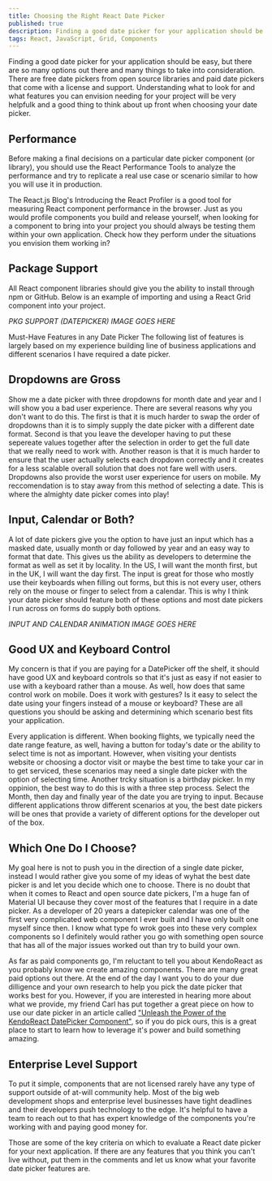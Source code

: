 ```yaml
---
title: Choosing the Right React Date Picker
published: true
description: Finding a good date picker for your application should be easy, but with so many options to take into consideration, I try to give some insight into what features I look for in a React date picker.
tags: React, JavaScript, Grid, Components
---
```


Finding a good date picker for your application should be easy, but there are so many options out there and many things to take into consideration. There are free date pickers from open source libraries and paid date pickers that come with a license and support. Understanding what to look for and what features you can envision needing for your project will be very helpfulk and a good thing to think about up front when choosing your date picker.

## Performance
Before making a final decisions on a particular date picker component (or library), you should use the React Performance Tools to analyze the performance and try to replicate a real use case or scenario similar to how you will use it in production.

The React.js Blog's Introducing the React Profiler is a good tool for measuring React component performance in the browser. Just as you would profile components you build and release yourself, when looking for a component to bring into your project you should always be testing them within your own application. Check how they perform under the situations you envision them working in?

## Package Support
All React component libraries should give you the ability to install through npm or GitHub. Below is an example of importing and using a React Grid component into your project.

*PKG SUPPORT (DATEPICKER) IMAGE GOES HERE*

Must-Have Features in any Date Picker
The following list of features is largely based on my experience building line of business applications and different scenarios I have required a date picker.

## Dropdowns are Gross

Show me a date picker with three dropdowns for month date and year and I will show you a bad user experience. There are several reasons why you don't want to do this. The first is that it is much harder to swap the order of dropdowns than it is to simply supply the date picker with a different date format. Second is that you leave the developer having to put these sepereate values together after the selection in order to get the full date that we really need to work with. Another reason is that it is much harder to ensure that the user actually selects each dropdown correctly and it creates for a less scalable overall solution that does not fare well with users. Dropdowns also provide the worst user experience for users on mobile. My reccomendation is to stay away from this method of selecting a date. This is where the almighty date picker comes into play!

## Input, Calendar or Both?

A lot of date pickers give you the option to have just an input which has a masked date, usually month or day followed by year and an easy way to format that date. This gives us the ability as developers to determine the format as well as set it by locality. In the US, I will want the month first, but in the UK, I will want the day first. The input is great for those who mostly use their keyboards when filling out forms, but this is not every user, others rely on the mouse or finger to select from a calendar. This is why I think your date picker should feature both of these options and most date pickers I run across on forms do supply both options.

*INPUT AND CALENDAR ANIMATION IMAGE GOES HERE*

## Good UX and Keyboard Control

My concern is that if you are paying for a DatePicker off the shelf, it should have good UX and keyboard controls so that it's just as easy if not easier to use with a keyboard rather than a mouse. As well, how does that same control work on mobile. Does it work with gestures? Is it easy to select the date using your fingers instead of a mouse or keyboard? These are all questions you should be asking and determining which scenario best fits your application.

Every application is different. When booking flights, we typically need the date range feature, as well, having a button for today's date or the ability to select time is not as important. However, when visiting your dentists website or choosing a doctor visit or maybe the best time to take your car in to get serviced, these scenarios may need a single date picker with the option of selecting time. Another trcky situation is a birthday picker. In my oppinion, the best way to do this is with a three step process. Select the Month, then day and finally year of the date you are trying to input. Because different applications throw different scenarios at you, the best date pickers will be ones that provide a variety of different options for the developer out of the box.

## Which One Do I Choose?

My goal here is not to push you in the direction of a single date picker, instead I would rather give you some of my ideas of wyhat the best date picker is and let you decide which one to choose. There is no doubt that when it comes to React and open source date pickers, I'm a huge fan of Material UI because they cover most of the features that I require in a date picker. As a developer of 20 years a datepicker calendar was one of the first very complicated web component I ever built and I have only built one myself since then. I know what type fo wrok goes into these very complex components so I definitely would rather you go with something open source that has all of the major issues worked out than try to build your own. 

As far as paid components go, I'm reluctant to tell you about KendoReact as you probably know we create amazing components. There are many great paid options out there. At the end of the day I want you to do your due dilligence and your own research to help you pick the date picker that works best for you. However, if you are interested in hearing more about what we provide, my friend Carl has put together a great piece on how to use our date picker in an article called ["Unleash the Power of the KendoReact DatePicker Component"](https://www.telerik.com/blogs/powerful-react-datepicker-component-example), so if you do pick ours, this is a great place to start to learn how to leverage it's power and build something amazing.

## Enterprise Level Support

To put it simple, components that are not licensed rarely have any type of support outside of at-will community help. Most of the big web development shops and enterprise level businesses have tight deadlines and their developers push technology to the edge. It's helpful to have a team to reach out to that has expert knowledge of the components you're working with and paying good money for.

Those are some of the key criteria on which to evaluate a React date picker for your next application. If there are any features that you think you can't live without, put them in the comments and let us know what your favorite date picker features are.
